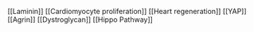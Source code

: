 [[Laminin]]
[[Cardiomyocyte proliferation]]
[[Heart regeneration]]
[[YAP]]
[[Agrin]]
[[Dystroglycan]]
[[Hippo Pathway]]

